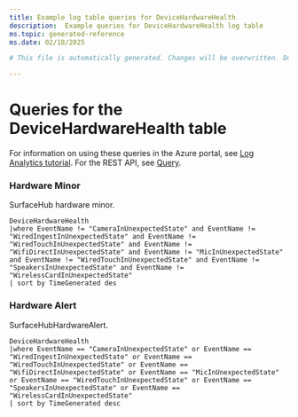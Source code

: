 ```yaml
---
title: Example log table queries for DeviceHardwareHealth
description:  Example queries for DeviceHardwareHealth log table
ms.topic: generated-reference
ms.date: 02/18/2025

# This file is automatically generated. Changes will be overwritten. Do not change this file directly. 

---
```


# Queries for the DeviceHardwareHealth table

For information on using these queries in the Azure portal, see [Log Analytics tutorial](/azure/azure-monitor/logs/log-analytics-tutorial). For the REST API, see [Query](/rest/api/loganalytics/query).


### Hardware Minor  


SurfaceHub hardware minor.  

```query
DeviceHardwareHealth 
|where EventName != "CameraInUnexpectedState" and EventName != "WiredIngestInUnexpectedState" and EventName != "WiredTouchInUnexpectedState" and EventName != "WifiDirectInUnexpectedState" and EventName != "MicInUnexpectedState" and EventName != "WiredTouchInUnexpectedState" and EventName != "SpeakersInUnexpectedState" and EventName != "WirelessCardInUnexpectedState" 
| sort by TimeGenerated des
```



### Hardware Alert  


SurfaceHubHardwareAlert.  

```query
DeviceHardwareHealth
|where EventName == "CameraInUnexpectedState" or EventName == "WiredIngestInUnexpectedState" or EventName == "WiredTouchInUnexpectedState" or EventName == "WifiDirectInUnexpectedState" or EventName == "MicInUnexpectedState" or EventName == "WiredTouchInUnexpectedState" or EventName == "SpeakersInUnexpectedState" or EventName == "WirelessCardInUnexpectedState" 
| sort by TimeGenerated desc
```

